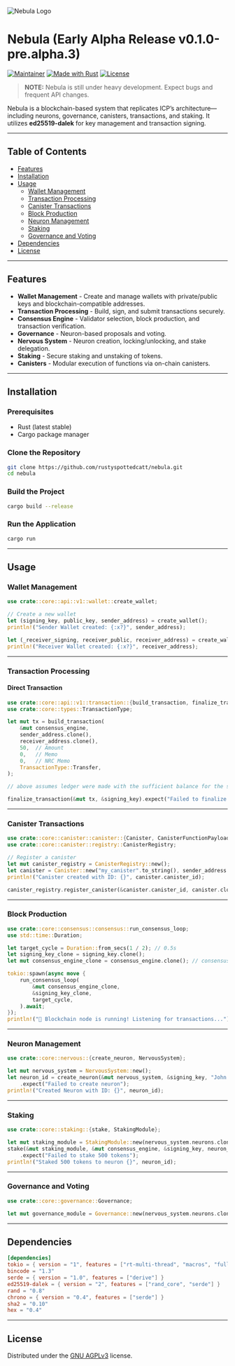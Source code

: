 <picture>
  <source media="(prefers-color-scheme: light)" srcset="https://l7mozmkiwy.ufs.sh/f/HKemhjN71TyOWR3z3yuKt6z8SiwMQpPjTFX1mVLHuAaolWbN">
  <source media="(prefers-color-scheme: dark)" srcset="https://l7mozmkiwy.ufs.sh/f/HKemhjN71TyOwMCPgf4f1Cjl2Pczaro3dH9SEtbyL4AKsVhF">
  <img src="https://l7mozmkiwy.ufs.sh/f/HKemhjN71TyOWR3z3yuKt6z8SiwMQpPjTFX1mVLHuAaolWbN" alt="Nebula Logo">
</picture>

# Nebula (Early Alpha Release v0.1.0-pre.alpha.3)

[![Maintainer](https://img.shields.io/badge/maintainer-rustyspottedcatt-blue)](https://github.com/rustyspottedcatt)
[![Made with Rust](https://img.shields.io/badge/Made%20with-Rust-1f425f.svg)](https://www.rust-lang.org/)
[![License](https://img.shields.io/badge/License-GNU_AGPLv3-blue)](https://choosealicense.com/licenses/agpl-3.0/)

> **NOTE:** Nebula is still under heavy development. Expect bugs and frequent API changes.

Nebula is a blockchain-based system that replicates ICP’s architecture—including neurons, governance, canisters, transactions, and staking. It utilizes **ed25519-dalek** for key management and transaction signing.

---

## Table of Contents

- [Features](#features)
- [Installation](#installation)
- [Usage](#usage)
  - [Wallet Management](#wallet-management)
  - [Transaction Processing](#transaction-processing)
  - [Canister Transactions](#canister-transactions)
  - [Block Production](#block-production)
  - [Neuron Management](#neuron-management)
  - [Staking](#staking)
  - [Governance and Voting](#governance-and-voting)
- [Dependencies](#dependencies)
- [License](#license)

---

## Features

- **Wallet Management** - Create and manage wallets with private/public keys and blockchain-compatible addresses.
- **Transaction Processing** - Build, sign, and submit transactions securely.
- **Consensus Engine** - Validator selection, block production, and transaction verification.
- **Governance** - Neuron-based proposals and voting.
- **Nervous System** - Neuron creation, locking/unlocking, and stake delegation.
- **Staking** - Secure staking and unstaking of tokens.
- **Canisters** - Modular execution of functions via on-chain canisters.

---

## Installation

### Prerequisites

- Rust (latest stable)
- Cargo package manager

### Clone the Repository

```sh
git clone https://github.com/rustyspottedcatt/nebula.git
cd nebula
```

### Build the Project

```sh
cargo build --release
```

### Run the Application

```sh
cargo run
```

---

## Usage

### Wallet Management

```rust
use crate::core::api::v1::wallet::create_wallet;

// Create a new wallet
let (signing_key, public_key, sender_address) = create_wallet();
println!("Sender Wallet created: {:x?}", sender_address);

let (_receiver_signing, receiver_public, receiver_address) = create_wallet();
println!("Receiver Wallet created: {:x?}", receiver_address);
```

---

### Transaction Processing

#### Direct Transaction

```rust
use crate::core::api::v1::transaction::{build_transaction, finalize_transaction};
use crate::core::types::TransactionType;

let mut tx = build_transaction(
    &mut consensus_engine,
    sender_address.clone(),
    receiver_address.clone(),
    50,  // Amount
    0,   // Memo
    0,   // NRC Memo
    TransactionType::Transfer,
); 

// above assumes ledger were made with the sufficient balance for the sender address.

finalize_transaction(&mut tx, &signing_key).expect("Failed to finalize transaction");
```

---

### Canister Transactions

```rust
use crate::core::canister::canister::{Canister, CanisterFunctionPayload};
use crate::core::canister::registry::CanisterRegistry;

// Register a canister
let mut canister_registry = CanisterRegistry::new();
let canister = Canister::new("my_canister".to_string(), sender_address.clone());
println!("Canister created with ID: {}", canister.canister_id);

canister_registry.register_canister(&canister.canister_id, canister.clone());
```

---

### Block Production

```rust
use crate::core::consensus::consensus::run_consensus_loop;
use std::time::Duration;

let target_cycle = Duration::from_secs(1 / 2); // 0.5s
let signing_key_clone = signing_key.clone();
let mut consensus_engine_clone = consensus_engine.clone(); // consensus_engine uses Arc<Mutex<T>>, everything is synchronized.

tokio::spawn(async move {
    run_consensus_loop(
        &mut consensus_engine_clone,
        &signing_key_clone,
        target_cycle,
    ).await;
});
println!("🚀 Blockchain node is running! Listening for transactions...");
```

---

### Neuron Management

```rust
use crate::core::nervous::{create_neuron, NervousSystem};

let mut nervous_system = NervousSystem::new();
let neuron_id = create_neuron(&mut nervous_system, &signing_key, "John Doe".to_string(), 365)
    .expect("Failed to create neuron");
println!("Created Neuron with ID: {}", neuron_id);
```

---

### Staking

```rust
use crate::core::staking::{stake, StakingModule};

let mut staking_module = StakingModule::new(nervous_system.neurons.clone());
stake(&mut staking_module, &mut consensus_engine, &signing_key, neuron_id, 500)
    .expect("Failed to stake 500 tokens");
println!("Staked 500 tokens to neuron {}", neuron_id);
```

---

### Governance and Voting

```rust
use crate::core::governance::Governance;

let mut governance_module = Governance::new(nervous_system.neurons.clone());
```

---

## Dependencies

```toml
[dependencies]
tokio = { version = "1", features = ["rt-multi-thread", "macros", "full"] }
bincode = "1.3"
serde = { version = "1.0", features = ["derive"] }
ed25519-dalek = { version = "2", features = ["rand_core", "serde"] }
rand = "0.8"
chrono = { version = "0.4", features = ["serde"] }
sha2 = "0.10"
hex = "0.4"
```

---

## License

Distributed under the [GNU AGPLv3](https://choosealicense.com/licenses/agpl-3.0/) license.

